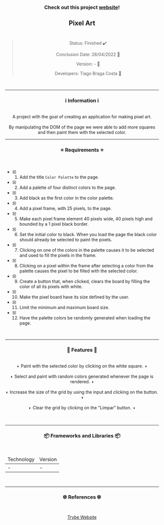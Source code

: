 <div align="center">
  <h3>
    Check out this project <a href="https://ztiagok.github.io/trybe-03.pixel-art"> website</a>! 
  <h3>
  <h2>
    Pixel Art
    <br><br>
  </h2>

  > Status: Finished ✔️
  >
  > Conclusion Date: 28/04/2022 📆
  >
  > Version: - 🧪
  >
  > Developers: Tiago Braga Costa 👤

  <br>
  <hr>
  <h3>
    ℹ️ Information ℹ️
  </h3>
  <br>
  <span> A project with the goal of creating an application for making pixel art.  </span> 
  <br><br>
  <span> By manipulating the DOM of the page we were able to add more squares and then paint them with the selected color. </span>
  <br>
  <hr>
  <h3>
    ⭐ Requirements ⭐
  </h3>
  <div align="left">
  <br>
  
- [X] 1. Add the title `Color Palette` to the page.
- [X] 2. Add a palette of four distinct colors to the page.
- [X] 3. Add black as the first color in the color palette.
- [X] 4. Add a pixel frame, with 25 pixels, to the page.
- [X] 5. Make each pixel frame element 40 pixels wide, 40 pixels high and bounded by a 1 pixel black border.
- [X] 6. Set the initial color to black. When you load the page the black color should already be selected to paint the pixels.
- [X] 7. Clicking on one of the colors in the palette causes it to be selected and used to fill the pixels in the frame.
- [X] 8. Clicking on a pixel within the frame after selecting a color from the palette causes the pixel to be filled with the selected color.
- [X] 9. Create a button that, when clicked, clears the board by filling the color of all its pixels with white.
- [X] 10. Make the pixel board have its size defined by the user.
- [X] 11. Limit the minimum and maximum board size.	
- [X] 12. Have the palette colors be randomly generated when loading the page.
  </div>
  <br>
  <hr>
  <h3>
    📄 Features 📄
  </h3>
  <br>
  <span> ◐ Paint with the selected color by clicking on the white square. ◑ </span>
  <br><br>
  <span> ◐ Select and paint with random colors generated whenever the page is rendered. ◑ </span>
  <br><br>
  <span> ◐ Increase the size of the grid by using the input and clicking on the button. ◑ </span>
  <br><br>
  <span> ◐ Clear the grid by clicking on the "Limpar" button. ◑ </span>
  <br><br>
  <br>
  <hr>
  <h3>
    📦 Frameworks and Libraries 📦
  </h3>
  <br>
  <table>
    <thead>
      <td> Technology </td>
      <td> Version </td>
    </thead>
    <tbody>
      <tr>
        <td> - </td>
        <td> - </td>
      </tr>
    </tbody>
  </table>
  <br>
  <hr>
  <h3>
    🌐 References 🌐
  </h3>
    <br>
    <p> <a href="https://www.betrybe.com/"> Trybe Website </a> </p>
</div>

